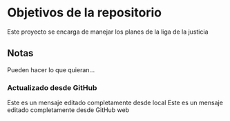 # Objetivos de la repositorio

Este proyecto se encarga de manejar los planes de la liga de la justicia


## Notas
Pueden hacer lo que quieran...
### Actualizado desde GitHub
Este es un mensaje editado completamente desde local
Este es un mensaje editado completamente desde GitHub web
